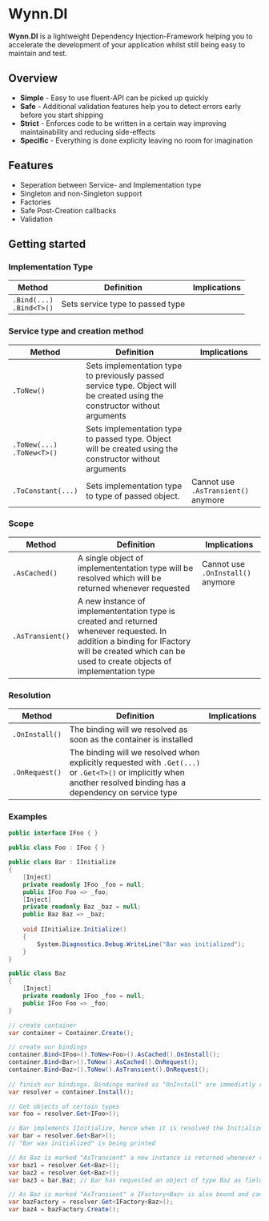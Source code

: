 # Wynn.DI

**Wynn.DI** is a lightweight Dependency Injection-Framework helping you to accelerate the development of your application whilst still being easy to maintain and test.

## Overview
- **Simple** - Easy to use fluent-API can be picked up quickly
- **Safe** - Additional validation features help you to detect errors early before you start shipping
- **Strict** - Enforces code to be written in a certain way improving maintainability and reducing side-effects
- **Specific** - Everything is done explicity leaving no room for imagination

## Features
- Seperation between Service- and Implementation type
- Singleton and non-Singleton support
- Factories
- Safe Post-Creation callbacks
- Validation

## Getting started

### Implementation Type 
 | Method | Definition | Implications |
 | --- | --- | --- |
 | `.Bind(...)` <br> `.Bind<T>()` | Sets service type to passed type |  |

### Service type and creation method 

 | Method | Definition | Implications |
 | --- | --- | --- |
 | `.ToNew()` | Sets implementation type to previously passed service type. Object will be created using the constructor without arguments |  |
 | `.ToNew(...)` <br> `.ToNew<T>()`  | Sets implementation type to passed type. Object will be created using the constructor without arguments |  |
 | `.ToConstant(...)`  | Sets implementation type to type of passed object. | Cannot use `.AsTransient()` anymore |
 
### Scope
 | Method | Definition | Implications |
 | --- | --- | --- |
 | `.AsCached()` | A single object of implemententation type will be resolved which will be returned whenever requested | Cannot use `.OnInstall()` anymore |
 | `.AsTransient()` | A new instance of implemententation type is created and returned whenever requested. In addition a binding for IFactory<TServiceType> will be created which can be used to create objects of implementation type |  |
	
### Resolution
 | Method | Definition | Implications |
 | --- | --- | --- |
 | `.OnInstall()` | The binding will we resolved as soon as the container is installed |  |
 | `.OnRequest()` | The binding will we resolved when explicitly requested with `.Get(...)` or `.Get<T>()` or implicitly when another resolved binding has a dependency on service type |  |
 

### Examples

```csharp
public interface IFoo { }

public class Foo : IFoo { }

public class Bar : IInitialize
{ 
    [Inject]
    private readonly IFoo _foo = null; 
    public IFoo Foo => _foo; 
    [Inject]
    private readonly Baz _baz = null; 
    public Baz Baz => _baz; 
    
    void IInitialize.Initialize()
    {
        System.Diagnostics.Debug.WriteLine("Bar was initialized"); 
    }
}

public class Baz 
{
    [Inject]
    private readonly IFoo _foo = null; 
    public IFoo Foo => _foo; 
}

// create container
var container = Container.Create();

// create our bindings
container.Bind<IFoo>().ToNew<Foo>().AsCached().OnInstall();
container.Bind<Bar>().ToNew().AsCached().OnRequest();
container.Bind<Baz>().ToNew().AsTransient().OnRequest();
  
// finish our bindings. Bindings marked as "OnInstall" are immediatly resolved"
var resolver = container.Install(); 

// Get objects of certain types
var foo = resolver.Get<IFoo>();

// Bar implements IInitialize, hence when it is resolved the Initialize()-method is called
var bar = resolver.Get<Bar>(); 
// "Bar was initialized" is being printed

// As Baz is marked "AsTransient" a new instance is returned whenever requested
var baz1 = resolver.Get<Baz>(); 
var baz2 = resolver.Get<Baz>(); 
var baz3 = bar.Baz; // Bar has requested an object of type Baz as field

// As Baz is marked "AsTransient" a IFactory<Baz> is also bound and can be used to create instances of Baz
var bazFactory = resolver.Get<IFactory<Baz>(); 
var baz4 = bazFactory.Create(); 
```
